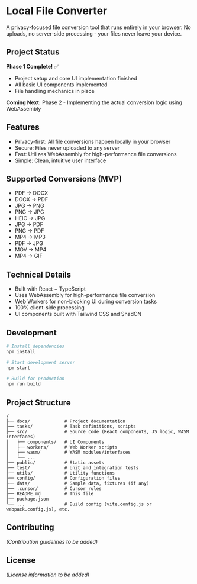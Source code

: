 # Local File Converter

A privacy-focused file conversion tool that runs entirely in your browser. No uploads, no server-side processing - your files never leave your device.

## Project Status

**Phase 1 Complete!** ✅
- Project setup and core UI implementation finished
- All basic UI components implemented
- File handling mechanics in place

**Coming Next:** Phase 2 - Implementing the actual conversion logic using WebAssembly

## Features

- Privacy-first: All file conversions happen locally in your browser
- Secure: Files never uploaded to any server
- Fast: Utilizes WebAssembly for high-performance file conversions
- Simple: Clean, intuitive user interface

## Supported Conversions (MVP)

- PDF → DOCX
- DOCX → PDF
- JPG → PNG
- PNG → JPG
- HEIC → JPG
- JPG → PDF
- PNG → PDF
- MP4 → MP3
- PDF → JPG
- MOV → MP4
- MP4 → GIF

## Technical Details

- Built with React + TypeScript
- Uses WebAssembly for high-performance file conversion
- Web Workers for non-blocking UI during conversion tasks
- 100% client-side processing
- UI components built with Tailwind CSS and ShadCN

## Development

```bash
# Install dependencies
npm install

# Start development server
npm start

# Build for production
npm run build
```

## Project Structure

```
/
├── docs/             # Project documentation
├── tasks/            # Task definitions, scripts
├── src/              # Source code (React components, JS logic, WASM interfaces)
│   ├── components/   # UI Components
│   ├── workers/      # Web Worker scripts
│   ├── wasm/         # WASM modules/interfaces
│   └── ...
├── public/           # Static assets
├── test/             # Unit and integration tests
├── utils/            # Utility functions
├── config/           # Configuration files
├── data/             # Sample data, fixtures (if any)
├── .cursor/          # Cursor rules
├── README.md         # This file
├── package.json
└── ...               # Build config (vite.config.js or webpack.config.js), etc.
```

## Contributing

*(Contribution guidelines to be added)*

## License

*(License information to be added)* 
